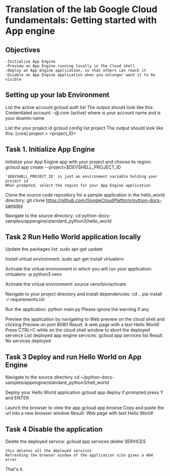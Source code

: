 # Translation of the lab Google Cloud fundamentals: Getting started with App engine

## Objectives
    -Initialize App Engine
    -Preview an App Engine running locally in the Cloud shell
    -Deploy an App Engine application, so that others can reach it
    -Disable an App Engine application when you nolonger want it to be visible

## Setting up your lab Environment

List the active account 
    gcloud auth list
     The output should look like this:
            Credentialed account:
                -<account>@<domain>.com (active) where <account> is your account name and <domain> is your doamin name

List the your project id
    gcloud config list project
     The output should look like this:
        [core]
        project = <project_ID>
    

## Task 1. Initialize App Engine

Initialize your App Engine app with your project and choose its region:
    gcloud app create --project=$DEVSHELL_PROJECT_ID 

    '$DEVSHELL_PROJECT_ID' is just an environment variable holding your project id
    When prompted, select the region for your App Engine application

Clone the source code repository for a sample application in the hello_world directory:
    git clone https://github.com/GoogleCloudPlatform/python-docs-samples

Navigate to the source directory:
    cd python-docs-samples/appengine/standard_python3/hello_world

## Task 2 Run Hello World application locally

Update the packages list:
    sudo apt-get update

Install virtual environment:
    sudo apt-get install virtualenv

Activate the virtual environment in which you will run your application:
    virtualenv -p python3 venv

Activate the virtual environment:
    source venv/bin/activate

Navigate to your project directory and install dependencies:
    cd ..
    pip install -r requirements.txt

Run the application:
    python main.py
    Please ignore the warning if any

Preview the application by navigating to Web preview on the cloud shell and clicking Preview on port 8080
Result: A web page with a text Hello World!
Press CTRL+C while on the cloud shell window to abort the deployed serveice
List deployed app engine services:
    gcloud app services list
    Result No services deployed

## Task 3 Deploy and run Hello World on App Engine

Navigate to the source directory
    cd ~/python-docs-samples/appengine/standard_python3/hell_world

Deploy your Hello World application
    gcloud app deploy
    if prompted press Y and ENTER

Launch the browser to view the app
    gcloud app browse
    Copy and paste the url into a new browser window
    Result: Web page with text Hello World!

## Task 4 Disable the application
Delete the deployed service:
    gcloud app services delete SERVICES

    this deletes all the deployed services
    Refreshing the browser window of the application site gives a 404 error

That's it.



